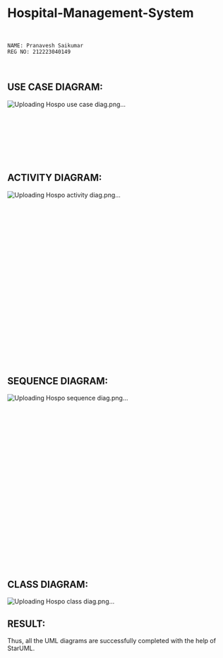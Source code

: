 # Hospital-Management-System

<br>

```
NAME: Pranavesh Saikumar
REG NO: 212223040149
```

<br>

## USE CASE DIAGRAM:
![Uploading Hospo use case diag.png…]()



<br><br><br><br><br><br>
## ACTIVITY DIAGRAM:
![Uploading Hospo activity diag.png…]()



<br><br><br><br><br><br><br><br><br><br><br><br><br><br><br><br><br><br><br><br><br>
## SEQUENCE DIAGRAM:
![Uploading Hospo sequence diag.png…]()



<br><br><br><br><br><br><br><br><br><br><br><br><br><br><br><br><br><br><br><br><br>
## CLASS DIAGRAM:
![Uploading Hospo class diag.png…]()







## RESULT:
Thus, all the UML diagrams are successfully completed with the help of StarUML.

